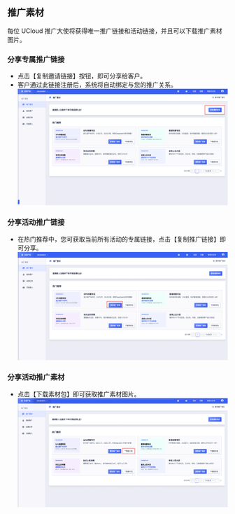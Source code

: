 ## 推广素材  
每位 UCloud 推广大使将获得唯一推广链接和活动链接，并且可以下载推广素材图片。

### 分享专属推广链接  
  - 点击【复制邀请链接】按钮，即可分享给客户。  
  - 客户通过此链接注册后，系统将自动绑定与您的推广关系。  
![image](images/material1.png)

### 分享活动推广链接
- 在热门推荐中，您可获取当前所有活动的专属链接，点击【复制推广链接】即可分享。
![image](images/material2.png)


### 分享活动推广素材  
- 点击【下载素材包】即可获取推广素材图片。
![image](images/material3.png)

